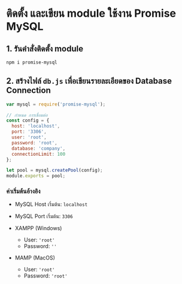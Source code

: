 
# ติดตั้ง และเขียน module ใช้งาน Promise MySQL

## 1. รันคำสั่งติดตั้ง module 

```bash
npm i promise-mysql
```

## 2. สร้างไฟล์ `db.js` เพื่อเขียนรายละเอียดของ Database Connection 

```js
var mysql = require('promise-mysql');

// กำหนด การเชื่อมต่อ 
const config = {
  host: 'localhost',
  port: '3306',
  user: 'root',
  password: 'root',
  database: 'company',
  connectionLimit: 100
};

let pool = mysql.createPool(config);
module.exports = pool;
```

### ค่าเริ่มต้นอ้างอิง

- MySQL Host เริ่มต้น: `localhost`
- MySQL Port เริ่มต้น: `3306`

- XAMPP (Windows)
  - User: `'root'`
  - Password: `''`

- MAMP (MacOS)
  - User: `'root'`
  - Password: `'root'`